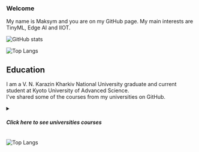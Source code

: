 ### Welcome

My name is Maksym and you are on my GitHub page. My main interests are TinyML, Edge AI and IIOT.

![GitHub stats](https://github-readme-stats.vercel.app/api?username=MaksymAndreiev&show_icons=true&bg_color=00000000&rank_icon=github&theme=shadow_red)

![Top Langs](https://github-readme-stats.vercel.app/api/top-langs/?username=MaksymAndreiev&size_weight=0.5&count_weight=0.5&theme=shadow_red)

## Education
I am a V. N. Karazin Kharkiv National University graduate and current student at Kyoto University of Advanced Science.\
I've shared some of the courses from my universities on GitHub.
<details>
  <summary><h5>Click here to see universities courses</h5></summary>
  
**Caution**: Courses' names may not reflect the content of the course.

  <details>
    <summary><h3>Karazin University</h3></summary>

#### 1 year

1. Algorithmization and programming (not uploaded yet)
2. [Object-oriented programming](https://github.com/MaksymAndreiev/OOPCourse) (yet private)
   
#### 2 year

1. Application Programming Packages (not uploaded yet)
2. [Cross-Platform Programming](https://github.com/MaksymAndreiev/CrossPlatformProgCourse)
3. [Processing the results of the experiment and modeling physical processes in the algorithmic language Python](https://github.com/MaksymAndreiev/PythonPhysicsExperimentsCourse)
4. [Object-oriented programming](https://github.com/MaksymAndreiev/OOPCourse) (yet private)

#### 3 year

1. [Using the Python programming language in in scientific research](https://github.com/MaksymAndreiev/PythonScientificResearchCourse)
2. [System Software](https://github.com/MaksymAndreiev/MC-SysProgCourse)
3. [Microprocessors and Their Applications](https://github.com/MaksymAndreiev/MicroprocessorsCourse)
4. Organization of databases and knowledge  (not uploaded yet)
5. Methods and Technologies of Computer Engineering (not uploaded yet)
6. [Numerical Methods](https://github.com/MaksymAndreiev/NumericalMethodsCourse)
7. [Robotic Systems](https://github.com/MaksymAndreiev/RoboticSystems)
8. [Computer Architecture](https://github.com/MaksymAndreiev/CompArchCourse)
9. [Computer Mathematics](https://github.com/MaksymAndreiev/CompMathCourse) (yet private)

#### 4 year

1. [Diagnostics of Computer Systems](https://github.com/MaksymAndreiev/DataAnalysisCourse)
2. [Computer Decision Support Systems](https://github.com/MaksymAndreiev/DecisionSupportSystemsCourse)
3. [Artificial Intelligence Systems](https://github.com/MaksymAndreiev/LogicProgrammingCourse)
4. [Technology of Distributed Systems and Parallel Computing](https://github.com/MaksymAndreiev/DistribSysParallelCompCourse)
5. [Computer Architecture](https://github.com/MaksymAndreiev/CompArchCourse)
  </details>
  <details>
    <summary><h3>KUAS</h3></summary>

#### 1 year

1. [Intriduction to Numerical Analysis Programming](https://github.com/MaksymAndreiev/MATLAB_KUAS)
2. [Information Processing 1](https://github.com/MaksymAndreiev/KUAS_Python)
3. [Introduction to Design (Track 2) - Microcontrollers and Interfacing](https://github.com/MaksymAndreiev/KUASDesignTrack2) (yet private)

#### 2 year

1. [Information Processing 2](https://github.com/MaksymAndreiev/KUAS_C) (yet private)
2. [Machine Shop Practice](https://github.com/MaksymAndreiev/StepperMotor)
    
  </details>
</details>


![Top Langs](https://github-readme-stats.vercel.app/api/top-langs/?username=MaksymAndreiev&langs_count=14&size_weight=0.5&count_weight=0.5&theme=shadow_red)




<!-- [![Top Langs](https://github-readme-stats.vercel.app/api/top-langs/?username=MaksymAndreiev&layout=pie)](https://github.com/MaksymAndreiev/github-readme-stats) -->

<!--
**MaksymAndreiev/MaksymAndreiev** is a ✨ _special_ ✨ repository because its `README.md` (this file) appears on your GitHub profile.

Here are some ideas to get you started:

- 🔭 I’m currently working on ...
- 🌱 I’m currently learning ...
- 👯 I’m looking to collaborate on ...
- 🤔 I’m looking for help with ...
- 💬 Ask me about ...
- 📫 How to reach me: ...
- 😄 Pronouns: ...
- ⚡ Fun fact: ...
-->
